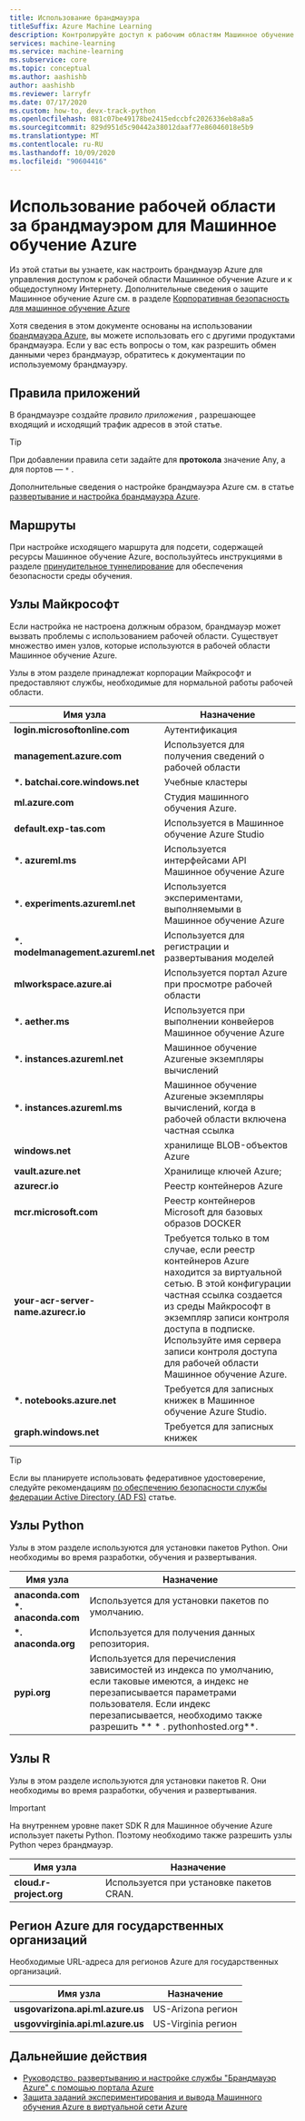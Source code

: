```yaml
---
title: Использование брандмауэра
titleSuffix: Azure Machine Learning
description: Контролируйте доступ к рабочим областям Машинное обучение Azure с помощью брандмауэров Azure. Сведения об узлах, которые необходимо разрешить в брандмауэре для правильной работы Машинное обучение Azure.
services: machine-learning
ms.service: machine-learning
ms.subservice: core
ms.topic: conceptual
ms.author: aashishb
author: aashishb
ms.reviewer: larryfr
ms.date: 07/17/2020
ms.custom: how-to, devx-track-python
ms.openlocfilehash: 081c07be49178be2415edccbfc2026336eb8a8a5
ms.sourcegitcommit: 829d951d5c90442a38012daaf77e86046018e5b9
ms.translationtype: MT
ms.contentlocale: ru-RU
ms.lasthandoff: 10/09/2020
ms.locfileid: "90604416"
---
```

# <a name="use-workspace-behind-a-firewall-for-azure-machine-learning"></a>Использование рабочей области за брандмауэром для Машинное обучение Azure

Из этой статьи вы узнаете, как настроить брандмауэр Azure для управления доступом к рабочей области Машинное обучение Azure и к общедоступному Интернету.   Дополнительные сведения о защите Машинное обучение Azure см. в разделе [Корпоративная безопасность для машинное обучение Azure](concept-enterprise-security.md)

Хотя сведения в этом документе основаны на использовании [брандмауэра Azure](../firewall/tutorial-firewall-deploy-portal.md), вы можете использовать его с другими продуктами брандмауэра. Если у вас есть вопросы о том, как разрешить обмен данными через брандмауэр, обратитесь к документации по используемому брандмауэру.

## <a name="application-rules"></a>Правила приложений

В брандмауэре создайте _правило приложения_ , разрешающее входящий и исходящий трафик адресов в этой статье.

> [!TIP]
> При добавлении правила сети задайте для __протокола__ значение Any, а для портов — `*` .
>
> Дополнительные сведения о настройке брандмауэра Azure см. в статье [развертывание и настройка брандмауэра Azure](../firewall/tutorial-firewall-deploy-portal.md#configure-an-application-rule).

## <a name="routes"></a>Маршруты

При настройке исходящего маршрута для подсети, содержащей ресурсы Машинное обучение Azure, воспользуйтесь инструкциями в разделе [принудительное туннелирование](how-to-secure-training-vnet.md#forced-tunneling) для обеспечения безопасности среды обучения.

## <a name="microsoft-hosts"></a>Узлы Майкрософт

Если настройка не настроена должным образом, брандмауэр может вызвать проблемы с использованием рабочей области. Существует множество имен узлов, которые используются в рабочей области Машинное обучение Azure.

Узлы в этом разделе принадлежат корпорации Майкрософт и предоставляют службы, необходимые для нормальной работы рабочей области.

| **Имя узла** | **Назначение** |
| ---- | ---- |
| **login.microsoftonline.com** | Аутентификация |
| **management.azure.com** | Используется для получения сведений о рабочей области |
| **\*. batchai.core.windows.net** | Учебные кластеры |
| **ml.azure.com** | Студия машинного обучения Azure. |
| **default.exp-tas.com** | Используется в Машинное обучение Azure Studio |
| **\*. azureml.ms** | Используется интерфейсами API Машинное обучение Azure |
| **\*. experiments.azureml.net** | Используется экспериментами, выполняемыми в Машинное обучение Azure |
| **\*. modelmanagement.azureml.net** | Используется для регистрации и развертывания моделей|
| **mlworkspace.azure.ai** | Используется портал Azure при просмотре рабочей области |
| **\*. aether.ms** | Используется при выполнении конвейеров Машинное обучение Azure |
| **\*. instances.azureml.net** | Машинное обучение Azureные экземпляры вычислений |
| **\*. instances.azureml.ms** | Машинное обучение Azureные экземпляры вычислений, когда в рабочей области включена частная ссылка |
| **windows.net** | хранилище BLOB-объектов Azure |
| **vault.azure.net** | Хранилище ключей Azure; |
| **azurecr.io** | Реестр контейнеров Azure |
| **mcr.microsoft.com** | Реестр контейнеров Microsoft для базовых образов DOCKER |
| **your-acr-server-name.azurecr.io** | Требуется только в том случае, если реестр контейнеров Azure находится за виртуальной сетью. В этой конфигурации частная ссылка создается из среды Майкрософт в экземпляр записи контроля доступа в подписке. Используйте имя сервера записи контроля доступа для рабочей области Машинное обучение Azure. |
| **\*. notebooks.azure.net** | Требуется для записных книжек в Машинное обучение Azure Studio. |
| **graph.windows.net** | Требуется для записных книжек |

> [!TIP]
> Если вы планируете использовать федеративное удостоверение, следуйте рекомендациям [по обеспечению безопасности службы федерации Active Directory (AD FS)](/windows-server/identity/ad-fs/deployment/best-practices-securing-ad-fs) статье.

## <a name="python-hosts"></a>Узлы Python

Узлы в этом разделе используются для установки пакетов Python. Они необходимы во время разработки, обучения и развертывания. 

| **Имя узла** | **Назначение** |
| ---- | ---- |
| **anaconda.com**</br>**\*. anaconda.com** | Используется для установки пакетов по умолчанию. |
| **\*. anaconda.org** | Используется для получения данных репозитория. |
| **pypi.org** | Используется для перечисления зависимостей из индекса по умолчанию, если таковые имеются, а индекс не перезаписывается параметрами пользователя. Если индекс перезаписывается, необходимо также разрешить ** \* . pythonhosted.org**. |

## <a name="r-hosts"></a>Узлы R

Узлы в этом разделе используются для установки пакетов R. Они необходимы во время разработки, обучения и развертывания.

> [!IMPORTANT]
> На внутреннем уровне пакет SDK R для Машинное обучение Azure использует пакеты Python. Поэтому необходимо также разрешить узлы Python через брандмауэр.

| **Имя узла** | **Назначение** |
| ---- | ---- |
| **cloud.r-project.org** | Используется при установке пакетов CRAN. |

## <a name="azure-government-region"></a>Регион Azure для государственных организаций

Необходимые URL-адреса для регионов Azure для государственных организаций.

| **Имя узла** | **Назначение** |
| ---- | ---- |
| **usgovarizona.api.ml.azure.us** | US-Arizona регион |
| **usgovvirginia.api.ml.azure.us** | US-Virginia регион |

## <a name="next-steps"></a>Дальнейшие действия

* [Руководство. развертыванию и настройке службы "Брандмауэр Azure" с помощью портала Azure](../firewall/tutorial-firewall-deploy-portal.md)
* [Защита заданий экспериментирования и вывода Машинного обучения Azure в виртуальной сети Azure](how-to-network-security-overview.md)
